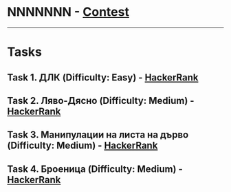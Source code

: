 # NNNNNNN - [Contest](<https://www.hackerrank.com/contests/test4-sda-/challenges>)

---

# Tasks

## Task 1. ДЛК (Difficulty: Easy) - [HackerRank](<https://www.hackerrank.com/contests/test4-sda-/challenges/challenge-1691>)

## Task 2. Ляво-Дясно (Difficulty: Medium) - [HackerRank](<https://www.hackerrank.com/contests/test4-sda-/challenges/left-right-2>)

## Task 3. Mанипулации на листа на дърво (Difficulty: Medium) - [HackerRank](<https://www.hackerrank.com/contests/test4-sda-/challenges/challenge-1692>)

## Task 4. Броеница (Difficulty: Medium) - [HackerRank](<https://www.hackerrank.com/contests/test4-sda-/challenges/challenge-1693>)

